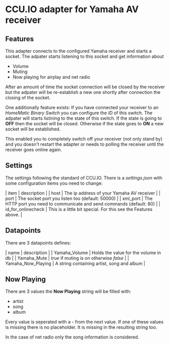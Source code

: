 CCU.IO adapter for Yamaha AV receiver
=========================================


Features
-----------------------------------------
This adapter connects to the configured Yamaha receiver and starts a socket. The adpater starts listening to this socket
and get information about
- Volume
- Muting
- Now playing for airplay and net radio

After an amount of time the socket connection will be closed by the receiver but the adpater will be re-establish a new
one shortly after connection the closing of the socket.

One additionally feature exists: If you have connected your receiver to an *HomeMatic Binary Switch* you can configure the
*ID* of this switch. The adpater will starts listining to the state of this switch. If the state is going to **OFF**  then the
socket will be closed. Otherwise if the state goes to **ON** a new socket will be established.

This enabled you to completely switch off your receiver (not only stand by) and you doesn't restart the adapter or needs
to polling the receiver until the receiver goes online again.



Settings
--------------

The settings following the standard of CCU.IO. There is a *settings.json* with some configuration items you need to change:

| item | description |
| host | The ip address of your Yamaha AV receiver |
| port | The socket port you listen too (default: 50000) |
| xml_port | The HTTP port you need to communicate and send commands (default: 80) |
| id_for_onlinecheck | This is a little bit special. For this see the Features above. |


Datapoints
----------------------------------------------
There are 3 datapoints defines:

| name | description |
| Yamaha_Volume | Holds the value for the volume in db |
| Yamaha_Mute | *true* if muting is on otherwise *false* |
| Yamaha_Now_Playing | A string containing artist, song and album |


Now Playing
---------------------------------------------------
There are 3 values the **Now Playing** string will be filled with:
- artist
- song
- album

Every value is seperated with a - from the next value. If one of these values is missing there is no placeholder. It is
missing in the resulting string too.

In the case of net radio only the song information is considered.

